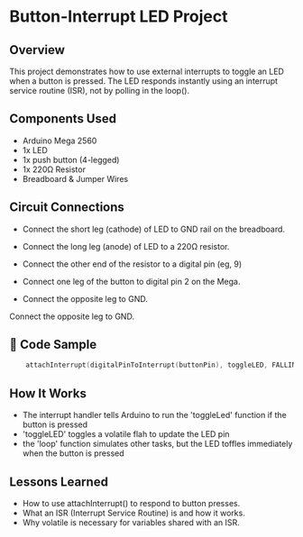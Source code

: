 # Button-Interrupt LED Project

## Overview
This project demonstrates how to use external interrupts to toggle an LED when a button is pressed. 
The LED responds instantly using an interrupt service routine (ISR), not by polling in the loop().

## Components Used
- Arduino Mega 2560
- 1x LED
- 1x push button (4-legged)
- 1x 220Ω Resistor
- Breadboard & Jumper Wires

## Circuit Connections
- Connect the short leg (cathode) of LED to GND rail on the breadboard.
- Connect the long leg (anode) of LED to a 220Ω resistor.
- Connect the other end of the resistor to a digital pin (eg, 9)

- Connect one leg of the button to digital pin 2 on the Mega.
- Connect the opposite leg to GND.

Connect the opposite leg to GND.

## 📝 Code Sample
```cpp
    attachInterrupt(digitalPinToInterrupt(buttonPin), toggleLED, FALLING);
```

## How It Works
- The interrupt handler tells Arduino to run the 'toggleLed' function if the button is pressed
- 'toggleLED' toggles a volatile flah to update the LED pin
- the 'loop' function simulates other tasks, but the LED toffles immediately when the button is pressed

## Lessons Learned
- How to use attachInterrupt() to respond to button presses.
- What an ISR (Interrupt Service Routine) is and how it works.
- Why volatile is necessary for variables shared with an ISR.
